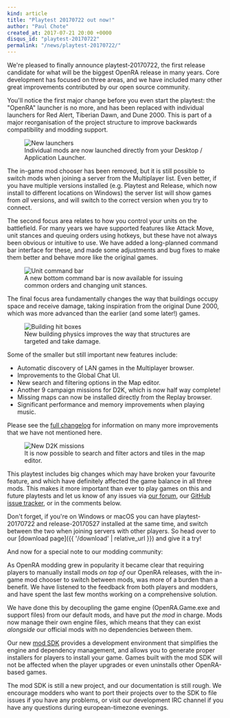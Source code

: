 ```yaml
---
kind: article
title: "Playtest 20170722 out now!"
author: "Paul Chote"
created_at: 2017-07-21 20:00 +0000
disqus_id: "playtest-20170722"
permalink: "/news/playtest-20170722/"
---
```


We're pleased to finally announce playtest-20170722, the first release candidate for what will be the biggest OpenRA release in many years.  Core development has focused on three areas, and we have included many other great improvements contributed by our open source community.

You'll notice the first major change before you even start the playtest: the "OpenRA" launcher is no more, and has been replaced with individual launchers for Red Alert, Tiberian Dawn, and Dune 2000.  This is part of a major reorganisation of the project structure to improve backwards compatibility and modding support.

<figure>
  <img src="{{ '/images/news/20170722-launchers.webp' | relative_url }}" alt="New launchers" />
  <figcaption>Individual mods are now launched directly from your Desktop / Application Launcher.</figcaption>
</figure>

The in-game mod chooser has been removed, but it is still possible to switch mods when joining a server from the Multiplayer list.  Even better, if you have multiple versions installed (e.g. Playtest and Release, which now install to different locations on Windows) the server list will show games from *all* versions, and will switch to the correct version when you try to connect.

The second focus area relates to how you control your units on the battlefield.  For many years we have supported features like Attack Move, unit stances and queuing orders using hotkeys, but these have not always been obvious or intuitive to use.  We have added a long-planned command bar interface for these, and made some adjustments and bug fixes to make them better and behave more like the original games.

<figure>
  <img src="{{ '/images/news/20170722-ra-commandbar.webp' | relative_url }}" alt="Unit command bar" />
  <figcaption>A new bottom command bar is now available for issuing common orders and changing unit stances.</figcaption>
</figure>

The final focus area fundamentally changes the way that buildings occupy space and receive damage, taking inspiration from the original Dune 2000, which was more advanced than the earlier (and some later!) games.

<figure>
  <img src="{{ '/images/news/20170722-td-buildinghitshapes.webp' | relative_url }}" alt="Building hit boxes" />
  <figcaption>New building physics improves the way that structures are targeted and take damage.</figcaption>
</figure>

Some of the smaller but still important new features include:

  * Automatic discovery of LAN games in the Multiplayer browser.
  * Improvements to the Global Chat UI.
  * New search and filtering options in the Map editor.
  * Another 9 campaign missions for D2K, which is now half way complete!
  * Missing maps can now be installed directly from the Replay browser.
  * Significant performance and memory improvements when playing music.

Please see the [full changelog](https://github.com/OpenRA/OpenRA/wiki/Changelog/f4a27f19459d2dd35d4bc08a75a741363f146422) for information on many more improvements that we have not mentioned here.

<figure>
  <img src="{{ '/images/news/20170722-d2k-editor.webp' | relative_url }}" alt="New D2K missions" />
  <figcaption>It is now possible to search and filter actors and tiles in the map editor.</figcaption>
</figure>

This playtest includes big changes which may have broken your favourite feature, and which have definitely affected the game balance in all three mods.  This makes it more important than ever to play games on this and future playtests and let us know of any issues via [our forum](https://forum.openra.net/), our [GitHub issue tracker](https://github.com/OpenRA/OpenRA/issues), or in the comments below.

Don't forget, if you're on Windows or macOS you can have playtest-20170722 and release-20170527 installed at the same time, and switch between the two when joining servers with other players.  So head over to our [download page]({{ '/download' | relative_url }}) and give it a try!

<div class="about-todo-divider"></div>

And now for a special note to our modding community:

As OpenRA modding grew in popularity it became clear that requiring players to manually install mods *on top of* our OpenRA releases, with the in-game mod chooser to switch between mods, was more of a burden than a benefit.  We have listened to the feedback from both players and modders, and have spent the last few months working on a comprehensive solution.

We have done this by decoupling the game engine (OpenRA.Game.exe and support files) from our default mods, and have put *the mod* in charge.  Mods now manage their own engine files, which means that they can exist *alongside* our official mods with no dependencies between them.

Our new [mod SDK](https://github.com/OpenRA/OpenRAModSDK) provides a development environment that simplifies the engine and dependency management, and allows you to generate proper installers for players to install your game.  Games built with the mod SDK will not be affected when the player upgrades or even uninstalls other OpenRA-based games.

The mod SDK is still a new project, and our documentation is still rough.  We encourage modders who want to port their projects over to the SDK to file issues if you have any problems, or visit our development IRC channel if you have any questions during european-timezone evenings.

<div class="about-todo-divider"></div>
